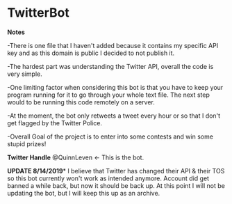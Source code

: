 # TwitterBot
**Notes**

-There is one file that I haven't added because it contains my specific API key and as this domain is public I decided to not 
publish it.

-The hardest part was understanding the Twitter API, overall the code is very simple.

-One limiting factor when considering this bot is that you have to keep your program running for it to go through your whole text file.
The next step would to be running this code remotely on a server.

-At the moment, the bot only retweets a tweet every hour or so that I don't get flagged by the Twitter Police.

-Overall Goal of the project is to enter into some contests and win some stupid prizes!

**Twitter Handle**
@QuinnLeven <- This is the bot.


**UPDATE 8/14/2019***
I believe that Twitter has changed their API & their TOS so this bot currently won't work as intended anymore.
Account did get banned a while back, but now it should be back up.
At this point I will not be updating the bot, but I will keep this up as an archive.
